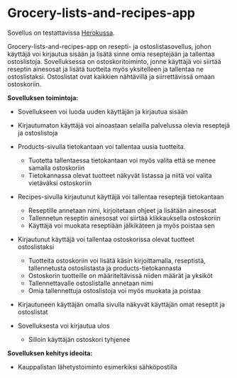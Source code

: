 # Grocery-lists-and-recipes-app

Sovellus on testattavissa [Herokussa](https://tsoha-shop-lists-and-recipes.herokuapp.com/).

Grocery-lists-and-recipes-app on resepti- ja ostoslistasovellus, johon käyttäjä voi kirjautua sisään ja lisätä sinne omia reseptejään ja tallentaa ostoslistoja. Sovelluksessa on ostoskoritoiminto, jonne käyttäjä voi siirtää reseptin ainesosat ja lisätä tuotteita myös yksitelleen ja tallentaa ne ostoslistaksi. Ostoslistat ovat kaikkien nähtävillä ja siirrettävissä omaan ostoskoriin.

**Sovelluksen toimintoja:**

- Sovellukseen voi luoda uuden käyttäjän ja kirjautua sisään
- Kirjautumaton käyttäjä voi ainoastaan selailla palvelussa olevia reseptejä ja ostoslistoja
- Products-sivulla tietokantaan voi tallentaa uusia tuotteita. 
     - Tuotetta tallentaessa tietokantaan voi myös valita että se menee samalla ostoskoriin
     - Tietokannassa olevat tuotteet näkyvät listassa ja niitä voi valita vietäväksi ostoskoriin
   
- Recipes-sivulla kirjautunut käyttäjä voi tallentaa reseptejä tietokantaan
    - Reseptille annetaan nimi, kirjoitetaan ohjeet ja lisätään ainesosat
    - Tallennetun reseptin ainesosat voi siirtää klikkauksella ostoskoriin
    - Käyttäjä voi muokata reseptiään jälkikäteen ja myös poistaa sen
  
- Kirjautunut käyttäjä voi tallentaa ostoskorissa olevat tuotteet ostoslistaksi
    - Tuotteita ostoskoriin voi lisätä käsin kirjoittamalla, reseptistä, tallennetusta ostoslistasta ja products-tietokannasta
    - Ostoskorin tuotteille on määriteltävissä niiden määrät ja yksiköt
    - Tallennettavalle ostoslistalle annetaan nimi
    - Omia tallennettuja ostoslistoja voi myös muokata ja poistaa
    
- Kirjautuneen käyttäjän omalla sivulla näkyvät käyttäjän omat reseptit ja ostoslistat
 
- Sovelluksesta voi kirjautua ulos
   - Silloin käyttäjän ostoskori tyhjenee 
   
**Sovelluksen kehitys ideoita:**
- Kauppalistan lähetystoiminto esimerkiksi sähköpostilla
   



